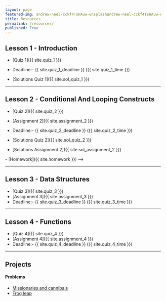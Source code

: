 ```yaml
---
layout: page
featured-img: andrew-neel-cckf4TsHAuw-unsplashandrew-neel-cckf4TsHAuw-unsplash
title: Resources
permalink: /resources/
published: True
---
```


<!-- <h1 style="text-align: center;">{{ site.batch_name }} Batch</h1> -->

<!-- <h2 style="text-align: center;">Resources will be available once the course begins!</h2> -->

## Lesson 1 - Introduction

- [Quiz 1]({{ site.quiz_1 }})
- Deadline:- {{ site.quiz_1_deadline }} ({{ site.quiz_1_time }})

- [Solutions Quiz 1]({{ site.sol_quiz_1 }}) 


*** 

## Lesson 2 - Conditional And Looping Constructs

- [Quiz 2]({{ site.quiz_2 }})
- [Assignment 2]({{ site.assignment_2 }})
- Deadline:- {{ site.quiz_2_deadline }} ({{ site.quiz_2_time }})


- [Solutions Quiz 2]({{ site.sol_quiz_2 }})
- [Solutions Assignment 2]({{ site.sol_assignment_2 }})

<!-->
- [Homework]({{ site.homework }}) 
-->

*** 

## Lesson 3 - Data Structures

- [Quiz 3]({{ site.quiz_3 }})
- [Assignment 3]({{ site.assignment_3 }})
- Deadline:- {{ site.quiz_3_deadline }} ({{ site.quiz_3_time }})

<!-- 
- [Solutions Quiz 3]({{ site.sol_quiz_3 }})
- [Solutions Assignment 3]({{ site.sol_assignment_3 }}) 
-->

***

## Lesson 4 - Functions

- [Quiz 4]({{ site.quiz_4 }})
- [Assignment 4]({{ site.assignment_4 }})
- Deadline:- {{ site.quiz_4_deadline }} ({{ site.quiz_4_time }})

<!-- 
- [Solutions Quiz 4]({{ site.sol_quiz_4 }})
- [Solutions Assignment 4]({{ site.sol_assignment_4 }}) 
-->

***

## Projects
#### Problems
- [Missionaries and cannibals]({{site.project_1}})
- [Frog leap]({{site.project_2}})

<!-- 
#### Solutions
- [Solutions Missionaries and cannibals]({{site.sol_project_1}})
- [Solutions Frog leap]({{site.sol_project_2}}) 
-->
